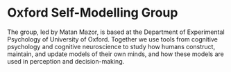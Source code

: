# Oxford Self-Modelling Group

The group, led by Matan Mazor, is based at the Department of Experimental Psychology of University of Oxford. Together we use tools from cognitive psychology and cognitive neuroscience to study how humans construct, maintain, and update models of their own minds, and how these models are used in perception and decision-making. 
